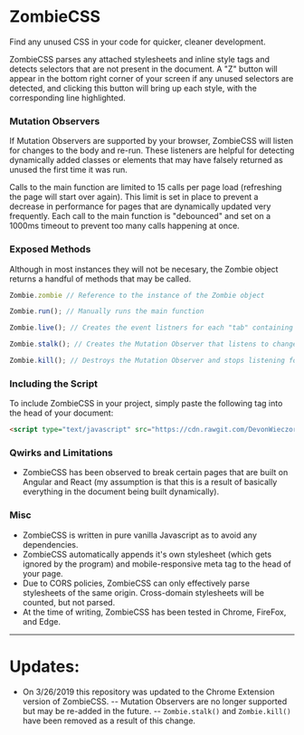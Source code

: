 # ZombieCSS
Find any unused CSS in your code for quicker, cleaner development.

ZombieCSS parses any attached stylesheets and inline style tags and detects selectors that are not present in the document.
A "Z" button will appear in the bottom right corner of your screen if any unused selectors are detected, and clicking this button
will bring up each style, with the corresponding line highlighted. 

### Mutation Observers
If Mutation Observers are supported by your browser, ZombieCSS will listen for changes to the body and re-run.
These listeners are helpful for detecting dynamically added classes or elements that may have falsely returned 
as unused the first time it was run.

Calls to the main function are limited to 15 calls per page load (refreshing the page will start over again). 
This limit is set in place to prevent a decrease in performance for pages that are dynamically updated very frequently.
Each call to the main function is "debounced" and set on a 1000ms timeout to prevent too many calls happening at once.

### Exposed Methods
Although in most instances they will not be necesary, the Zombie object returns a handful of methods that may be called.
```javascript
Zombie.zombie // Reference to the instance of the Zombie object

Zombie.run(); // Manually runs the main function

Zombie.live(); // Creates the event listners for each "tab" containing styles

Zombie.stalk(); // Creates the Mutation Observer that listens to changes to the body

Zombie.kill(); // Destroys the Mutation Observer and stops listening for changes
```

### Including the Script
To include ZombieCSS in your project, simply paste the following tag into the head of your document:
```html
<script type="text/javascript" src="https://cdn.rawgit.com/DevonWieczorek/ZombieCSS/30723a5b/zombie.js"></script>
```

### Qwirks and Limitations
- ZombieCSS has been observed to break certain pages that are built on Angular and React (my assumption is that this is a result of
  basically everything in the document being built dynamically).

### Misc
- ZombieCSS is written in pure vanilla Javascript as to avoid any dependencies.
- ZombieCSS automatically appends it's own stylesheet (which gets ignored by the program) and mobile-responsive meta tag to the head
of your page.
- Due to CORS policies, ZombieCSS can only effectively parse stylesheets of the same origin. Cross-domain stylesheets will be counted, but not parsed.
- At the time of writing, ZombieCSS has been tested in Chrome, FireFox, and Edge.

***

# Updates:
- On 3/26/2019 this repository was updated to the Chrome Extension version of ZombieCSS. 
-- Mutation Observers are no longer supported but may be re-added in the future.
-- `Zombie.stalk()` and `Zombie.kill()` have been removed as a result of this change.
